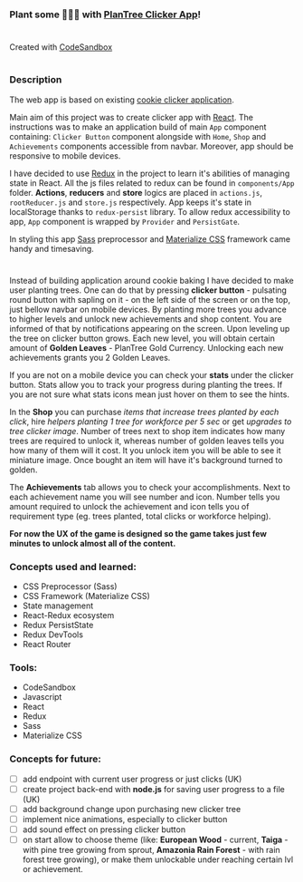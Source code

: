 ### Plant some 🌳🌴🌲 with [PlanTree Clicker App](https://wblachut.github.io/react-project-battleships/)!

#

Created with [CodeSandbox](https://codesandbox.io/)

#

### Description

The web app is based on existing [cookie clicker application](http://orteil.dashnet.org/cookieclicker/).

Main aim of this project was to create clicker app with [React](https://reactjs.org/). The instructions was to make an application build of main `App` component containing: `Clicker Button` component alongside with `Home`, `Shop` and `Achievements` components accessible from navbar. Moreover, app should be responsive to mobile devices.

I have decided to use [Redux](https://react-redux.js.org/) in the project to learn it's abilities of managing state in React. All the js files related to redux can be found in `components/App` folder. **Actions**, **reducers** and **store** logics are placed in `actions.js`, `rootReducer.js` and `store.js` respectively. App keeps it's state in localStorage thanks to `redux-persist` library. To allow redux accessibility to app, `App` component is wrapped by `Provider` and `PersistGate`.

In styling this app [Sass](https://sass-lang.com/) preprocessor and [Materialize CSS](https://materializecss.com/) framework came handy and timesaving.

#

Instead of building application around cookie baking I have decided to make user planting trees. One can do that by pressing **clicker button** - pulsating round button with sapling on it - on the left side of the screen or on the top, just bellow navbar on mobile devices. By planting more trees you advance to higher levels and unlock new achievements and shop content. You are informed of that by notifications appearing on the screen. Upon leveling up the tree on clicker button grows. Each new level, you will obtain certain amount of **Golden Leaves** - PlanTree Gold Currency. Unlocking each new achievements grants you 2 Golden Leaves.

If you are not on a mobile device you can check your **stats** under the clicker button. Stats allow you to track your progress during planting the trees. If you are not sure what stats icons mean just hover on them to see the hints.

In the **Shop** you can purchase _items that increase trees planted by each click_, hire _helpers planting 1 tree for workforce per 5 sec_ or get _upgrades to tree clicker image_. Number of trees next to shop item indicates how many trees are required to unlock it, whereas number of golden leaves tells you how many of them will it cost. It you unlock item you will be able to see it miniature image. Once bought an item will have it's background turned to golden.

The **Achievements** tab allows you to check your accomplishments. Next to each achievement name you will see number and icon. Number tells you amount required to unlock the achievement and icon tells you of requirement type (eg. trees planted, total clicks or workforce helping).

**For now the UX of the game is designed so the game takes just few minutes to unlock almost all of the content.**

### Concepts used and learned:

- CSS Preprocessor (Sass)
- CSS Framework (Materialize CSS)
- State management
- React-Redux ecosystem
- Redux PersistState
- Redux DevTools
- React Router

### Tools:

- CodeSandbox
- Javascript
- React
- Redux
- Sass
- Materialize CSS

### Concepts for future:

- [ ] add endpoint with current user progress or just clicks (UK)
- [ ] create project back-end with **node.js** for saving user progress to a file (UK)
- [ ] add background change upon purchasing new clicker tree
- [ ] implement nice animations, especially to clicker button
- [ ] add sound effect on pressing clicker button
- [ ] on start allow to choose theme (like: **European Wood** - current, **Taiga** - with pine tree growing from sprout, **Amazonia Rain Forest** - with rain forest tree growing), or make them unlockable under reaching certain lvl or achievement.
